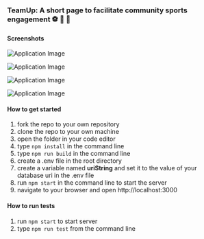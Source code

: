 ### TeamUp: A short page to facilitate community sports engagement :soccer: :basketball: :football:

#### Screenshots

![Application Image](/screenshots/hompage1.png)

![Application Image](/screenshots/hompage2.png)

![Application Image](/screenshots/hompage3.png)

![Application Image](/screenshots/hompage4.png)


#### How to get started
1) fork the repo to your own repository
2) clone the repo to your own machine
3) open the folder in your code editor
4) type `npm install` in the command line
5) type `npm run build` in the command line
6) create a .env file in the root directory
7) create a variable named **uriString** and set it to the value of your database uri in the .env file
8) run `npm start` in the command line to start the server
9) navigate to your browser and open http://localhost:3000

#### How to run tests
1) run `npm start` to start server
2) type `npm run test` from the command line



